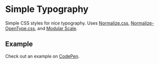 # Simple Typography

Simple CSS styles for nice typography. Uses [Normalize.css](http://necolas.github.io/normalize.css), [Normalize-OpenType.css](https://github.com/kennethormandy/normalize-opentype.css), and [Modular Scale](https://github.com/modularscale/modularscale-sass).


## Example

Check out an example on [CodePen](http://codepen.io/andybluntish/pen/ogBgBQ/right/?editors=010).
